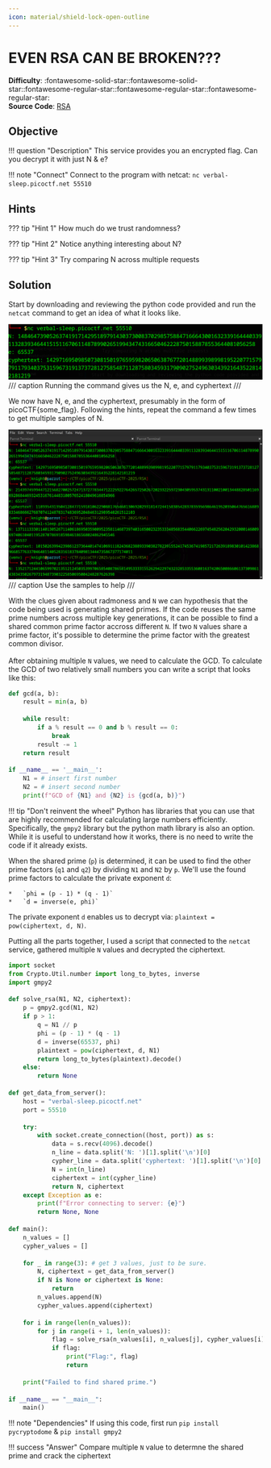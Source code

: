 ```yaml
---
icon: material/shield-lock-open-outline
---
```


# EVEN RSA CAN BE BROKEN???

**Difficulty**: :fontawesome-solid-star::fontawesome-solid-star::fontawesome-regular-star::fontawesome-regular-star::fontawesome-regular-star:<br/>
**Source Code**: [RSA](./assets/encrypt.py)

## Objective

!!! question "Description"
    This service provides you an encrypted flag. Can you decrypt it with just N & e?

!!! note "Connect"
    Connect to the program with netcat: `nc verbal-sleep.picoctf.net 55510`

## Hints

??? tip "Hint 1"
    How much do we trust randomness?

??? tip "Hint 2"
    Notice anything interesting about N?

??? tip "Hint 3"
    Try comparing N across multiple requests

## Solution

Start by downloading and reviewing the python code provided and run the `netcat` command to get an idea of what it looks like. 

![RSA execution](./img/rsa/start.png)
/// caption
Running the command gives us the N, e, and cyphertext
///

We now have N, e, and the cyphertext, presumably in the form of picoCTF{some_flag}. Following the hints, repeat the command a few times to get multiple samples of N. 

![Multiple examples](./img/rsa/samples.png)
/// caption
Use the samples to help
///

With the clues given about radmoness and `N` we can hypothesis that the code being used is generating shared primes. If the code reuses the same prime numbers across multiple key generations, it can be possible to find a shared common prime factor accross different `N`. If two `N` values share a prime factor, it's possible to determine the prime factor with the greatest common divisor. <br/> 
<br/>
After obtaining multiple `N` values, we need to calculate the GCD. To calculate the GCD of two relatively small numbers you can write a script that looks like this:

```python title="GCD" linenums="1"
def gcd(a, b):
    result = min(a, b)

    while result:
        if a % result == 0 and b % result == 0:
            break
        result -= 1
    return result

if __name__ == '__main__':
    N1 = # insert first number
    N2 = # insert second number
    print(f"GCD of {N1} and {N2} is {gcd(a, b)}")
```

!!! tip "Don't reinvent the wheel"
    Python has libraries that you can use that are highly recommended for calculating large numbers efficiently. Specifically, the `gmpy2` library but the python math library is also an option. While it is useful to understand how it works, there is no need to write the code if it already exists. 

When the shared prime (`p`) is determined, it can be used to find the other prime factors (`q1` and `q2`) by dividing `N1` and `N2` by `p`. We'll use the found prime factors to calculate the private exponent `d`:

    *   `phi = (p - 1) * (q - 1)`
    *   `d = inverse(e, phi)`

The private exponent `d` enables us to decrypt via: `plaintext = pow(ciphertext, d, N)`.<br/>

Putting all the parts together, I used a script that connected to the `netcat` service, gathered multiple `N` values and decrypted the ciphertext.<br/>

```python title="solve.py" linenums="1"
import socket
from Crypto.Util.number import long_to_bytes, inverse
import gmpy2

def solve_rsa(N1, N2, ciphertext):
    p = gmpy2.gcd(N1, N2)  
    if p > 1:
        q = N1 // p
        phi = (p - 1) * (q - 1)
        d = inverse(65537, phi)
        plaintext = pow(ciphertext, d, N1)
        return long_to_bytes(plaintext).decode()
    else:
        return None

def get_data_from_server():
    host = "verbal-sleep.picoctf.net"
    port = 55510

    try:
        with socket.create_connection((host, port)) as s:
            data = s.recv(4096).decode()
            n_line = data.split('N: ')[1].split('\n')[0]
            cypher_line = data.split('cyphertext: ')[1].split('\n')[0]
            N = int(n_line)
            ciphertext = int(cypher_line)
            return N, ciphertext
    except Exception as e:
        print(f"Error connecting to server: {e}")
        return None, None

def main():
    n_values = []
    cypher_values = []

    for _ in range(3): # get 3 values, just to be sure.
        N, ciphertext = get_data_from_server()
        if N is None or ciphertext is None:
            return
        n_values.append(N)
        cypher_values.append(ciphertext)

    for i in range(len(n_values)):
        for j in range(i + 1, len(n_values)):
            flag = solve_rsa(n_values[i], n_values[j], cypher_values[i])
            if flag:
                print("Flag:", flag)
                return

    print("Failed to find shared prime.")

if __name__ == "__main__":
    main() 
``` 

!!! note "Dependencies"
    If using this code, first run `pip install pycryptodome` & `pip install gmpy2`



!!! success "Answer"
    Compare multiple `N` value to determne the shared prime and crack the ciphertext
